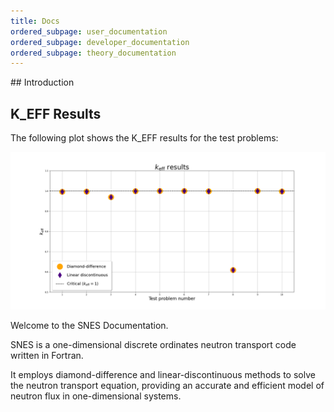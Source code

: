 ```yaml
---
title: Docs
ordered_subpage: user_documentation
ordered_subpage: developer_documentation
ordered_subpage: theory_documentation
---
```


## Introduction

## K_EFF Results

The following plot shows the K_EFF results for the test problems:

![K_EFF Results](images/keff_results.png)

Welcome to the SNES Documentation.

SNES is a one-dimensional discrete ordinates neutron transport code written in Fortran.

It employs diamond-difference and linear-discontinuous methods to solve the neutron transport equation,
providing an accurate and efficient model of neutron flux in one-dimensional systems.
